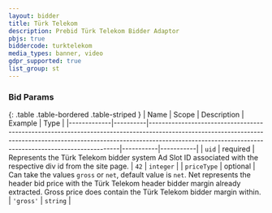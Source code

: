 ```yaml
---
layout: bidder
title: Türk Telekom
description: Prebid Türk Telekom Bidder Adaptor
pbjs: true
biddercode: turktelekom
media_types: banner, video
gdpr_supported: true
list_group: st
---
```



### Bid Params

{: .table .table-bordered .table-striped }
| Name        | Scope    | Description                                                                                                                                                                                                                     | Example   | Type      |
|-------------|----------|---------------------------------------------------------------------------------------------------------------------------------------------------------------------------------------------------------------------------------|-----------|-----------|
| `uid`       | required | Represents the Türk Telekom bidder system Ad Slot ID associated with the respective div id from the site page.                                                                                                                  | `42`      | `integer` |
| `priceType` | optional | Can take the values `gross` or `net`, default value is `net`. Net represents the header bid price with the Türk Telekom header bidder margin already extracted. Gross price does contain the Türk Telekom bidder margin within. | `'gross'` | `string`  |
